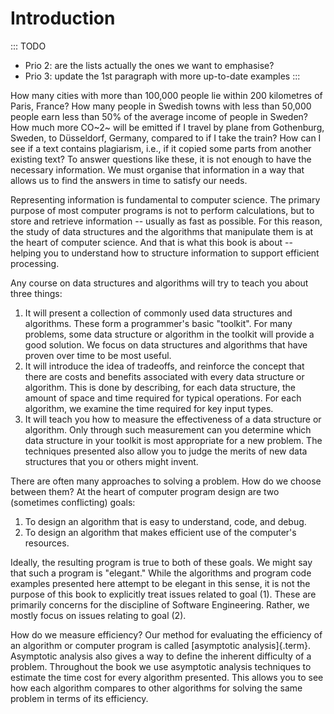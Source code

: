 # Introduction

::: TODO
- Prio 2: are the lists actually the ones we want to emphasise?
- Prio 3: update the 1st paragraph with more up-to-date examples
:::

How many cities with more than 100,000 people lie within 200 kilometres of Paris, France?
How many people in Swedish towns with less than 50,000 people earn less than 50% of the average income of people in Sweden?
How much more CO~2~ will be emitted if I travel by plane from Gothenburg, Sweden, to Düsseldorf, Germany, compared to if I take the train?
How can I see if a text contains plagiarism, i.e., if it copied some parts from another existing text?
To answer questions like these, it is not enough to have the necessary information. We must organise that information in a way that allows us to find the answers in time to satisfy our needs.

Representing information is fundamental to computer science. The primary
purpose of most computer programs is not to perform calculations, but to
store and retrieve information -- usually as fast as possible. For this
reason, the study of data structures and the algorithms that manipulate
them is at the heart of computer science. And that is what this book is
about -- helping you to understand how to structure information to
support efficient processing.

Any course on data structures and algorithms will try to teach you about
three things:

1.  It will present a collection of commonly used data structures and
    algorithms. These form a programmer's basic "toolkit". For many
    problems, some data structure or algorithm in the toolkit will
    provide a good solution. We focus on data structures and algorithms
    that have proven over time to be most useful.
2.  It will introduce the idea of tradeoffs, and reinforce the concept
    that there are costs and benefits associated with every data
    structure or algorithm. This is done by describing, for each data
    structure, the amount of space and time required for typical
    operations. For each algorithm, we examine the time required for key
    input types.
3.  It will teach you how to measure the effectiveness of a data
    structure or algorithm. Only through such measurement can you
    determine which data structure in your toolkit is most appropriate
    for a new problem. The techniques presented also allow you to judge
    the merits of new data structures that you or others might invent.

There are often many approaches to solving a problem. How do we choose
between them? At the heart of computer program design are two (sometimes
conflicting) goals:

1.  To design an algorithm that is easy to understand, code, and debug.
2.  To design an algorithm that makes efficient use of the computer's
    resources.

Ideally, the resulting program is true to both of these goals. We might
say that such a program is "elegant." While the algorithms and program
code examples presented here attempt to be elegant in this sense, it is
not the purpose of this book to explicitly treat issues related to goal
(1). These are primarily concerns for the discipline of Software
Engineering. Rather, we mostly focus on issues relating to goal (2).

How do we measure efficiency? Our method for evaluating the efficiency
of an algorithm or computer program is called
[asymptotic analysis]{.term}. Asymptotic
analysis also gives a way to define the inherent difficulty of a
problem. Throughout the book we use asymptotic analysis techniques to
estimate the time cost for every algorithm presented. This allows you to
see how each algorithm compares to other algorithms for solving the same
problem in terms of its efficiency.
